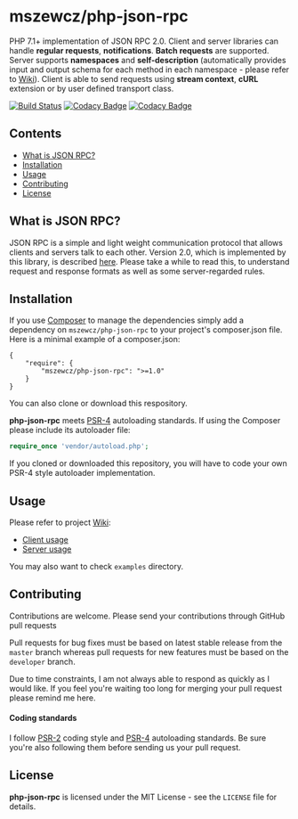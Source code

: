 # mszewcz/php-json-rpc
PHP 7.1+ implementation of JSON RPC 2.0. Client and server libraries can handle **regular requests**, **notifications**. **Batch requests** are supported.
Server supports **namespaces** and **self-description** (automatically provides input and output schema for each method in each namespace - please refer to [Wiki][wiki]). 
Client is able to send requests using **stream context**, **cURL** extension or by user defined transport class.

[![Build Status](https://travis-ci.com/mszewcz/php-json-rpc.svg?token=SKHyUu7D9k2gxfy5aKpX&branch=develop)](https://travis-ci.com/mszewcz/php-json-rpc)
[![Codacy Badge](https://api.codacy.com/project/badge/Grade/7863f6da48e748a5bac5dde5ba0e5608)](https://www.codacy.com?utm_source=github.com&amp;utm_medium=referral&amp;utm_content=mszewcz/php-json-rpc&amp;utm_campaign=Badge_Grade)
[![Codacy Badge](https://api.codacy.com/project/badge/Coverage/7863f6da48e748a5bac5dde5ba0e5608)](https://www.codacy.com?utm_source=github.com&utm_medium=referral&utm_content=mszewcz/php-json-rpc&utm_campaign=Badge_Coverage)

## Contents
* [What is JSON RPC?](#JsonRpc)
* [Installation](#Installation)
* [Usage](#Usage)
* [Contributing](#Contributing)
* [License](#License)


<a name="JsonRpc"></a>
## What is JSON RPC?
JSON RPC is a simple and light weight communication protocol that allows clients and servers talk to each other. Version 2.0, which is implemented by this library, is described [here][json-spec]. Please take a while to read this, to understand request and response formats as well as some server-regarded rules.


<a name="Installation"></a>
## Installation
If you use [Composer][composer] to manage the dependencies simply add a dependency on ```mszewcz/php-json-rpc``` to your project's composer.json file. Here is a minimal example of a composer.json:
```
{
    "require": {
        "mszewcz/php-json-rpc": ">=1.0"
    }
}
```
You can also clone or download this respository.

**php-json-rpc** meets [PSR-4][psr4] autoloading standards. If using the Composer please include its autoloader file:
```php
require_once 'vendor/autoload.php';
```
If you cloned or downloaded this repository, you will have to code your own PSR-4 style autoloader implementation.

<a name="Usage"></a>
## Usage
Please refer to project [Wiki][wiki]:
- [Client usage][client]
- [Server usage][server]

You may also want to check ```examples``` directory.


<a name="Contributing"></a>
## Contributing
Contributions are welcome. Please send your contributions through GitHub pull requests 

Pull requests for bug fixes must be based on latest stable release from the ```master``` branch whereas pull requests for new features must be based on the ```developer``` branch.

Due to time constraints, I am not always able to respond as quickly as I would like. If you feel you're waiting too long for merging your pull request please remind me here.

#### Coding standards
I follow [PSR-2][psr2] coding style and [PSR-4][psr4] autoloading standards. Be sure you're also following them before sending us your pull request.


<a name="License"></a>
## License
**php-json-rpc** is licensed under the MIT License - see the ```LICENSE``` file for details.

[json-spec]:http://www.jsonrpc.org/specification
[composer]:http://getcomposer.org/
[wiki]:https://github.com/mszewcz/php-json-rpc/wiki
[client]:https://github.com/mszewcz/php-json-rpc/wiki/Client-usage
[server]:https://github.com/mszewcz/php-json-rpc/wiki/Server-usage
[psr2]:http://www.php-fig.org/psr/psr-2/
[psr4]:http://www.php-fig.org/psr/psr-4/
